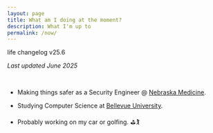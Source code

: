 ```yaml
---
layout: page
title: What am I doing at the moment?
description: What I'm up to
permalink: /now/
---
```



life changelog v25.6


*Last updated June 2025*

<br/>

- Making things safer as a Security Engineer @ [Nebraska Medicine](https://www.nebraskamed.com/).

- Studying Computer Science at [Bellevue University](https://bellevue.edu/).

- Probably working on my car or golfing. ⛳️🏌️
